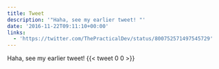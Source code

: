 ```yaml
---
title: Tweet
description: '"Haha, see my earlier tweet! "'
date: '2016-11-22T09:11:10+00:00'
links:
  - 'https://twitter.com/ThePracticalDev/status/800752571497545729'
---
```

Haha, see my earlier tweet! 
      {{< tweet 0 0 >}}
    
